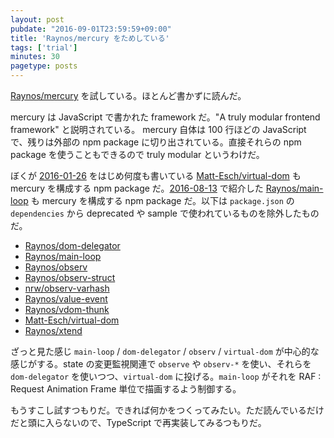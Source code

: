 ```yaml
---
layout: post
pubdate: "2016-09-01T23:59:59+09:00"
title: 'Raynos/mercury をためしている'
tags: ['trial']
minutes: 30
pagetype: posts
---
```

[Raynos/mercury][] を試している。ほとんど書かずに読んだ。

mercury は JavaScript で書かれた framework だ。"A truly modular frontend framework" と説明されている。 mercury 自体は 100 行ほどの JavaScript で、残りは外部の npm package に切り出されている。直接それらの npm package を使うこともできるので truly modular というわけだ。

ぼくが [2016-01-26][] をはじめ何度も書いている [Matt-Esch/virtual-dom][] も mercury を構成する npm package だ。[2016-08-13][] で紹介した [Raynos/main-loop][] も mercury を構成する npm package だ。以下は `package.json` の `dependencies` から deprecated や sample で使われているものを除外したものだ。

- [Raynos/dom-delegator][]
- [Raynos/main-loop][]
- [Raynos/observ][]
- [Raynos/observ-struct][]
- [nrw/observ-varhash][]
- [Raynos/value-event][]
- [Raynos/vdom-thunk][]
- [Matt-Esch/virtual-dom][]
- [Raynos/xtend][]

ざっと見た感じ `main-loop` / `dom-delegator` / `observ` / `virtual-dom` が中心的な感じがする。state の変更監視関連で `observe` や `observ-*` を使い、それらを `dom-delegator` を使いつつ、`virtual-dom` に投げる。`main-loop` がそれを RAF : Request Animation Frame 単位で描画するよう制御する。

もうすこし試すつもりだ。できれば何かをつくってみたい。ただ読んでいるだけだと頭に入らないので、TypeScript で再実装してみるつもりだ。

[2016-01-26]: http://blog.bouzuya.net/2016/01/26/
[2016-08-13]: http://blog.bouzuya.net/2016/08/13/
[Matt-Esch/virtual-dom]: https://github.com/Matt-Esch/virtual-dom
[Raynos/dom-delegator]: https://github.com/Raynos/dom-delegator
[Raynos/main-loop]: https://github.com/Raynos/main-loop
[Raynos/mercury]: https://github.com/Raynos/mercury
[Raynos/observ-struct]: https://github.com/Raynos/observ-struct
[Raynos/observ]: https://github.com/Raynos/observ
[Raynos/value-event]: https://github.com/Raynos/value-event
[Raynos/vdom-thunk]: https://github.com/Raynos/vdom-thunk
[Raynos/xtend]: https://github.com/Raynos/xtend
[nrw/observ-varhash]: https://github.com/nrw/observ-varhash
